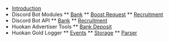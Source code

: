 * [Introduction](/)
* Discord Bot Modules
** [Bank](/huokanbot/modules/bank.md)
** [Boost Request](/huokanbot/modules/boost-request.md)
** [Recruitment](/huokanbot/modules/recruitment.md)
* Discord Bot API
** [Bank](/huokanbot/api/bank.md)
** [Recruitment](/huokanbot/api/recruitment.md)
* Huokan Advertiser Tools
** [Bank Deposit](/huokan-advertiser-tools/bank-deposit.md)
* Huokan Gold Logger
** [Events](/huokan-gold-logger/events.md)
** [Storage](/huokan-gold-logger/storage.md)
** [Parser](/huokan-gold-logger/parser.md)
